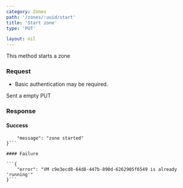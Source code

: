 ```yaml
---
category: Zones
path: '/zones/:uuid/start'
title: 'Start zone'
type: 'PUT'

layout: nil
---
```


This method starts a zone

### Request

* Basic authentication may be required.

Sent a empty PUT

### Response

#### Success

```{
    "message": "zone started"
}```

#### Failure

```{
    "error": "VM c9e3ecd8-64d8-447b-890d-6262905f6549 is already 'running'"
}```